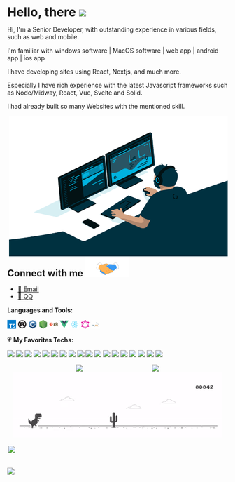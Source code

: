 
<style>
* {
    margin: 0;
    padding: 0;
}
.img-center {
    display: block;
    margin: 0 auto;
}
</style>



# Hello, there <img src="https://media.giphy.com/media/hvRJCLFzcasrR4ia7z/giphy.gif" width="25px">

Hi, I'm a Senior Developer, with outstanding experience in various fields, such as web and mobile.

I'm familiar with windows software | MacOS software | web app | android app | ios app

I have developing sites using React, Nextjs, and much more.

Especially I have rich experience with the latest Javascript frameworks such as Node/Midway, React, Vue, Svelte and Solid.

I had already built so many Websites with the mentioned skill.

 <div>
  <img align="right" alt="GIF" src="media/code.gif?raw=true" width="500" height="320" />
</div>

<h2> Connect with me <img src='./media/handshake.gif' width="100px"> </h2>


- [📝 Email](mailto:a1739616529@gmail.com)
- [🐧 QQ](QQ:1739616529)

**Languages and Tools:**

<code><img height="20" src="https://raw.githubusercontent.com/github/explore/80688e429a7d4ef2fca1e82350fe8e3517d3494d/topics/typescript/typescript.png"></code>
<code><img height="20" src="https://raw.githubusercontent.com/github/explore/80688e429a7d4ef2fca1e82350fe8e3517d3494d/topics/rust/rust.png"></code>
<code><img height="20" src="https://raw.githubusercontent.com/github/explore/80688e429a7d4ef2fca1e82350fe8e3517d3494d/topics/cpp/cpp.png"></code>
<code><img height="20" src="https://raw.githubusercontent.com/github/explore/80688e429a7d4ef2fca1e82350fe8e3517d3494d/topics/nodejs/nodejs.png"></code>
<code><img height="20" src="https://raw.githubusercontent.com/github/explore/80688e429a7d4ef2fca1e82350fe8e3517d3494d/topics/git/git.png"></code>
<code><img height="20" src="https://raw.githubusercontent.com/github/explore/80688e429a7d4ef2fca1e82350fe8e3517d3494d/topics/vue/vue.png"></code>
<code><img height="20" src="https://raw.githubusercontent.com/github/explore/80688e429a7d4ef2fca1e82350fe8e3517d3494d/topics/react/react.png"></code>
<code><img height="20" src="https://raw.githubusercontent.com/github/explore/5c058a388828bb5fde0bcafd4bc867b5bb3f26f3/topics/graphql/graphql.png"></code>
<code><img height="20" src="https://raw.githubusercontent.com/github/explore/80688e429a7d4ef2fca1e82350fe8e3517d3494d/topics/mysql/mysql.png"></code>

💗 **My Favorites Techs:**

![](https://img.shields.io/badge/Language-Rust-informational?style=flat&logo=rust&logoColor=white&color=3bac3a)
![](https://img.shields.io/badge/Language-JavaScript-informational?style=flat&logo=javascript&logoColor=white&color=3bac3a)
![](https://img.shields.io/badge/Language-TypeScript-informational?style=flat&logo=typescript&logoColor=white&color=3bac3a)
![](https://img.shields.io/badge/Language-Vlang-informational?style=flat&logo=v&logoColor=white&color=3bac3a)
![](https://img.shields.io/badge/Language-Golang-informational?style=flat&logo=go&logoColor=white&color=3bac3a)
![](https://img.shields.io/badge/Language-Cpp-informational?style=flat&logo=cplusplus&logoColor=white&color=3bac3a)
![](https://img.shields.io/badge/Language-C-informational?style=flat&logo=c&logoColor=white&color=3bac3a)
![](https://img.shields.io/badge/Framework-React-informational?style=flat&logo=react&logoColor=white&color=3bac3a)
![](https://img.shields.io/badge/Framework-Vue-informational?style=flat&logo=vue.js&logoColor=white&color=3bac3a)
![](https://img.shields.io/badge/Framework-Tokio-informational?style=flat&logo=tokio&logoColor=white&color=3bac3a)
![](https://img.shields.io/badge/Framework-Axum-informational?style=flat&logo=axum&logoColor=white&color=3bac3a)
![](https://img.shields.io/badge/Framework-Xorm-informational?style=flat&logo=xorm&logoColor=white&color=3bac3a)
![](https://img.shields.io/badge/CI/CD-Github_Action-informational?style=flat&logo=github&logoColor=white&color=3bac3a)
![](https://img.shields.io/badge/Database-PostgreSQL-informational?style=flat&logo=postgresql&logoColor=white&color=3bac3a)
![](https://img.shields.io/badge/Database-MySQL-informational?style=flat&logo=mysql&logoColor=white&color=3bac3a)
![](https://img.shields.io/badge/Database-MongoDB-informational?style=flat&logo=mongodb&logoColor=white&color=3bac3a)
![](https://img.shields.io/badge/Shell-Bash-informational?style=flat&logo=gnu-bash&logoColor=white&color=3bac3a)
![](https://img.shields.io/badge/Tools-Docker-informational?style=flat&logo=docker&logoColor=white&color=3bac3a)

<div style="display: flex; justify-content: space-evenly">
    <img src="https://github-readme-stats.vercel.app/api?username=1739616529" />
    <img src="https://github-readme-streak-stats.herokuapp.com/?&user=1739616529" />
</div>
<div>
    <img align="center" class="img-center" src="./media/Dino_non-birthday_version.gif" />
</div>

<div>
    <br />
    <img align="center" class="img-center" src="https://github-readme-stats.vercel.app/api/top-langs/?username=1739616529&layout=compact&include_all_commits=true" width="500px" /><br/>
</div>

<div>
    <br />
    <img align="center" style="margin: 0 auto; display: block" src="https://github-readme-stats.vercel.app/api/wakatime?username=1739616529"  />
</div>